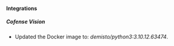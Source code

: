 #### Integrations
##### Cofense Vision
- Updated the Docker image to: *demisto/python3:3.10.12.63474*.
